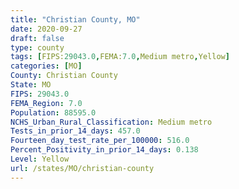 ```yaml
---
title: "Christian County, MO"
date: 2020-09-27
draft: false
type: county
tags: [FIPS:29043.0,FEMA:7.0,Medium metro,Yellow]
categories: [MO]
County: Christian County
State: MO
FIPS: 29043.0
FEMA_Region: 7.0
Population: 88595.0
NCHS_Urban_Rural_Classification: Medium metro
Tests_in_prior_14_days: 457.0
Fourteen_day_test_rate_per_100000: 516.0
Percent_Positivity_in_prior_14_days: 0.138
Level: Yellow
url: /states/MO/christian-county
---
```



